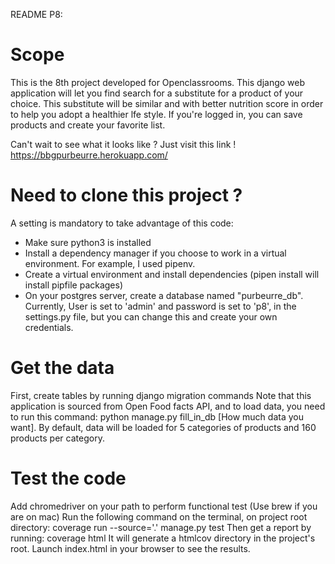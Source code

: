 README P8:

# Scope

This is the 8th project developed for Openclassrooms.
This django web application will let you find search for a substitute for a product of your choice. This substitute will be similar and with better nutrition score in order to help you adopt a healthier lfe style.
If you're logged in, you can save products and create your favorite list.

Can't wait to see what it looks like ?
Just visit this link ! https://bbgpurbeurre.herokuapp.com/

# Need to clone this project ?

A setting is mandatory to take advantage of this code: 
- Make sure python3 is installed
- Install a dependency manager if you choose to work in a virtual environment. For example, I used pipenv.
- Create a virtual environment and install dependencies (pipen install will install pipfile packages)
- On your postgres server, create a database named "purbeurre_db". Currently, User is set to 'admin' and password is set to 'p8', in the settings.py file, but you can change this and create your own credentials.

# Get the data

First, create tables by running django migration commands
Note that this application is sourced from Open Food facts API, and to load data, you need to run this command:
python manage.py fill_in_db [How much data you want]. 
By default, data will be loaded for 5 categories of products and 160 products per category.

# Test the code
Add chromedriver on your path to perform functional test (Use brew if you are on mac)
Run the following command on the terminal, on project root directory:
coverage run --source='.' manage.py test
Then get a report by running:
coverage html
It will generate a htmlcov directory in the project's root. Launch index.html in your browser to see the results.









